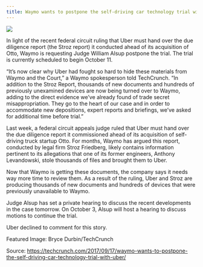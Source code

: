 ```yaml
---
title: Waymo wants to postpone the self-driving car technology trial with Uber
---
```


![](http://img2.tuicool.com/AfQj6za.jpg!web)

In light of the recent federal circuit ruling that Uber must hand over the due diligence report \(the Stroz report\) it conducted ahead of its acquisition of Otto, Waymo is requesting Judge William Alsup postpone the trial. The trial is currently scheduled to begin October 11.

“It’s now clear why Uber had fought so hard to hide these materials from Waymo and the Court,” a Waymo spokesperson told TechCrunch. “In addition to the Stroz Report, thousands of new documents and hundreds of previously unexamined devices are now being turned over to Waymo, adding to the direct evidence we’ve already found of trade secret misappropriation. They go to the heart of our case and in order to accommodate new depositions, expert reports and briefings, we’ve asked for additional time before trial.”

Last week, a federal circuit appeals judge ruled that Uber must hand over the due diligence report it commissioned ahead of its acquisition of self-driving truck startup Otto. For months, Waymo has argued this report, conducted by legal firm Stroz Friedberg, likely contains information pertinent to its allegations that one of its former engineers, Anthony Levandowski, stole thousands of files and brought them to Uber.

Now that Waymo is getting these documents, the company says it needs way more time to review them. As a result of the ruling, Uber and Stroz are producing thousands of new documents and hundreds of devices that were previously unavailable to Waymo.

Judge Alsup has set a private hearing to discuss the recent developments in the case tomorrow. On October 3, Alsup will host a hearing to discuss motions to continue the trial.

Uber declined to comment for this story.

Featured Image: Bryce Durbin/TechCrunch



Source:   https://techcrunch.com/2017/09/17/waymo-wants-to-postpone-the-self-driving-car-technology-trial-with-uber/